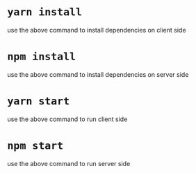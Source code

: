 # `yarn install`
use the above command to install dependencies on client side

# `npm install`
use the above command to install dependencies on server side

# `yarn start`
use the above command to run client side

# `npm start`
use the above command to run server side

    